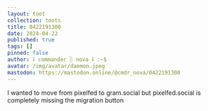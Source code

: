 ```yaml
---
layout: toot
collection: toots
title: 0422191300
date: 2024-04-22
published: true
tags: []
pinned: false
author: ⸸ commander ░ nova ⸸ :~$
avatar: /img/avatar/daemon.jpeg
mastodon: https://mastodon.online/@cmdr_nova/0422191300
---
```


I wanted to move from pixelfed to gram.social but pixelfed.social is completely missing the migration button
